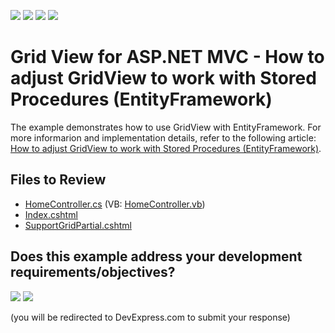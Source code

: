 <!-- default badges list -->
![](https://img.shields.io/endpoint?url=https://codecentral.devexpress.com/api/v1/VersionRange/128551019/24.2.1%2B)
[![](https://img.shields.io/badge/Open_in_DevExpress_Support_Center-FF7200?style=flat-square&logo=DevExpress&logoColor=white)](https://supportcenter.devexpress.com/ticket/details/E3355)
[![](https://img.shields.io/badge/📖_How_to_use_DevExpress_Examples-e9f6fc?style=flat-square)](https://docs.devexpress.com/GeneralInformation/403183)
[![](https://img.shields.io/badge/💬_Leave_Feedback-feecdd?style=flat-square)](#does-this-example-address-your-development-requirementsobjectives)
<!-- default badges end -->

# Grid View for ASP.NET MVC - How to adjust GridView to work with Stored Procedures (EntityFramework)

The example demonstrates how to use GridView with EntityFramework. For more informarion and implementation details, refer to the following article: [How to adjust GridView to work with Stored Procedures (EntityFramework)](https://supportcenter.devexpress.com/ticket/details/k18520/how-to-adjust-gridview-to-work-with-stored-procedures-entityframework).

## Files to Review

* [HomeController.cs](./CS/Controllers/HomeController.cs) (VB: [HomeController.vb](./VB/Controllers/HomeController.vb))
* [Index.cshtml](./CS/Views/Home/Index.cshtml)
* [SupportGridPartial.cshtml](./CS/Views/Home/SupportGridPartial.cshtml)
<!-- feedback -->
## Does this example address your development requirements/objectives?

[<img src="https://www.devexpress.com/support/examples/i/yes-button.svg"/>](https://www.devexpress.com/support/examples/survey.xml?utm_source=github&utm_campaign=asp-net-mvc-grid-use-with-entity-framework&~~~was_helpful=yes) [<img src="https://www.devexpress.com/support/examples/i/no-button.svg"/>](https://www.devexpress.com/support/examples/survey.xml?utm_source=github&utm_campaign=asp-net-mvc-grid-use-with-entity-framework&~~~was_helpful=no)

(you will be redirected to DevExpress.com to submit your response)
<!-- feedback end -->
